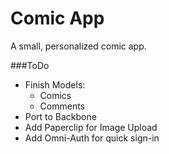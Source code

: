 Comic App
===

A small, personalized comic app.

###ToDo
- Finish Models:
  - Comics
  - Comments
- Port to Backbone
- Add Paperclip for Image Upload
- Add Omni-Auth for quick sign-in
